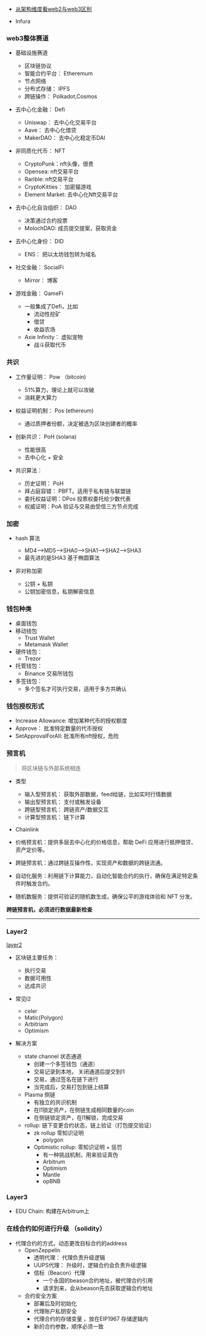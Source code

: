 
* [从架构维度看web2与web3区别](https://zhuanlan.zhihu.com/p/414635679?utm_source=wechat_session&utm_medium=social&utm_oi=778564687968092160&s_r=0)

* Infura

### web3整体赛道

* 基础设施赛道
    * 区块链协议
    * 智能合约平台： Etheremum
    * 节点网络
    * 分布式存储： IPFS
    * 跨链操作： Polkadot,Cosmos

* 去中心化金融： Defi
    * Uniswap： 去中心化交易平台
    * Aave： 去中心化借贷
    * MakerDAO： 去中心化稳定币DAI
* 非同质化代币： NFT
    * CryptoPunk：nft头像，很贵
    * Opensea: nft交易平台
    * Rarible: nft交易平台
    * CryptoKitties： 加密猫游戏
    * Element Market: 去中心化Nft交易平台
* 去中心化自治组织： DAO
    * 决策通过合约投票
    * MolochDAO: 成员提交提案，获取资金
* 去中心化身份： DID
    * ENS： 把以太坊钱包转为域名

* 社交金融： SocialFi
    * Mirror： 博客
* 游戏金融： GameFi
    * 一般集成了Defi，比如
        * 流动性挖矿
        * 借贷
        * 收益农场
    * Axie Infinity： 虚拟宠物
        * 战斗获取代币

### 共识
* 工作量证明： Pow （bitcoin)
    * 51%算力，理论上就可以攻破
    * 消耗更大算力
* 权益证明机制： Pos (ethereum)
    * 通过质押者份额，决定被选为区块创建者的概率
* 创新共识： PoH (solana)
    * 性能很高
    * 去中心化 + 安全

* 共识算法：
    * 历史证明： PoH
    * 拜占庭容错： PBFT。适用于私有链与联盟链
    * 委托权益证明：DPos 投票权委托给少数代表
    * 权威证明：PoA 验证与交易由受信三方节点完成





### 加密

* hash 算法
    * MD4—>MD5—>SHA0—>SHA1—>SHA2—>SHA3 
    * 最先进的是SHA3 基于椭圆算法

* 非对称加密
    * 公钥 + 私钥
    * 公钥加密信息，私钥解密信息

### 钱包种类
* 桌面钱包
* 移动钱包
    * Trust Wallet
    * Metamask Wallet 
* 硬件钱包：
    * Trezor
* 托管钱包：
    * Binance 交易所钱包
* 多签钱包：
    * 多个签名才可执行交易，适用于多方共确认

### 钱包授权形式

* Increase Allowance: 增加某种代币的授权额度
* Approve： 批准特定数量的代币授权
* SetApprovalForAll: 批准所有nft授权，危险

### 预言机

> 将区块链与外部系统相连
* 类型
    * 输入型预言机： 获取外部数据，feed给链，比如实时行情数据
    * 输出型预言机： 支付或触发设备
    * 跨链型预言机： 跨链资产/数据交互
    * 计算型预言机： 链下计算

* Chainlink
    
* 价格预言机：提供多层去中心化的价格信息，帮助 DeFi 应用进行抵押借贷、资产定价等。
* 跨链预言机：通过跨链互操作性，实现资产和数据的跨链流通。
* 自动化服务：利用链下计算能力，自动化智能合约的执行，确保在满足特定条件时触发合约。
* 随机数服务：提供可验证的随机数生成，确保公平的游戏体验和 NFT 分发。

**跨链预言机，必须进行数据最新检查**

---

### Layer2
[layer2](https://blog.chain.link/what-is-a-layer-2-zh/)
* 区块链主要任务： 
    * 执行交易
    * 数据可用性
    * 达成共识

* 常见l2
    * celer
    * Matic(Polygon)
    * Arbitriam
    * Optimism

* 解决方案
    * state channel 状态通道
        * 创建一个多签钱包（通道）
        * 交易记录到本地， 关闭通道后提交到l1
        * 交易，通过签名在链下进行
        * 当完成后，交易打包到链上结算
    * Plasma 侧链
        * 有独立的共识机制
        * 在l1锁定资产，在侧链生成相同数量的coin
        * 在侧链锁定资产，在l1解锁，完成交易
    * rollup: 链下变更合约状态，链上验证（打包提交验证）
        * zk rollup 零知识证明
            * polygon
        * Optimistic rollup: 零知识证明 + 惩罚
            * 有一种挑战机制，用来验证真伪
            * Arbitrum
            * Optimism
            * Mantle
            * opBNB


### Layer3

* EDU Chain: 构建在Arbitrum上


### 在线合约如何进行升级 （solidity）
* 代理合约的方式，动态更改目标合约的address
    * OpenZeppelin
        * 透明代理： 代理负责升级逻辑
        * UUPS代理： 升级时，逻辑合约会负责升级逻辑
        * 信标（Beacon）代理
            * 一个永固的beason合约地址，被代理合约引用
            * 请求到来，会从beason先去获取逻辑合约地址
    * 合约安全方案
        * 部署后及时初始化
        * 代理账户私钥安全
        * 代理合约的存储变量 ，放在EIP1967 存储逻辑内
        * 新的合约参数，顺序必须一致


